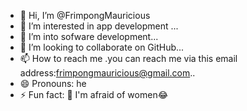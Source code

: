 - 👋 Hi, I’m @FrimpongMauricious
- 👀 I’m interested in app development ...
- 🌱 I’m into sofware development...
- 💞️ I’m looking to collaborate on GitHub...
- 📫 How to reach me .you can reach me via this email address:frimpongmauricious@gmail.com..
- 😄 Pronouns: he
- ⚡ Fun fact: 🤣 I'm afraid of women😂

<!---
FrimpongMauricious/FrimpongMauricious is a ✨ special ✨ repository because its `README.md` (this file) appears on your GitHub profile.
You can click the Preview link to take a look at your changes.
--->
